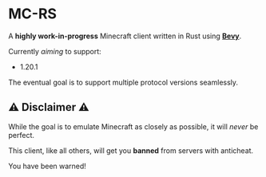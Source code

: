 # MC-RS

A **highly work-in-progress** Minecraft client written in Rust using **[Bevy](https://bevyengine.org/)**.

Currently *aiming* to support:
- 1.20.1

The eventual goal is to support multiple protocol versions seamlessly.


## ⚠️ Disclaimer ⚠️

While the goal is to emulate Minecraft as closely as possible, it will *never* be perfect.

This client, like all others, will get you **banned** from servers with anticheat.

You have been warned!
